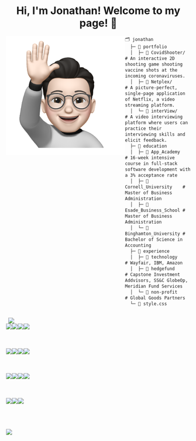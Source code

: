 <h1 align="center">Hi, I'm Jonathan! Welcome to my page! 👋 </h1>

<img align="left" src="./jonathan.png" width="325" height="325">


 




<!-- &nbsp;&nbsp;&nbsp;&nbsp;&nbsp;&nbsp;&nbsp;&nbsp;&nbsp;&nbsp;&nbsp;&nbsp;&nbsp;&nbsp;&nbsp;&nbsp;&nbsp;&nbsp;&nbsp;&nbsp;🗂️ jonathan <br>
&nbsp;&nbsp;&nbsp;&nbsp;&nbsp;&nbsp;&nbsp;&nbsp;&nbsp;&nbsp;&nbsp;&nbsp;&nbsp;&nbsp;&nbsp;&nbsp;&nbsp;&nbsp;&nbsp;&nbsp;&nbsp;&nbsp;├─ 📁 portfolio  
&nbsp;&nbsp;&nbsp;&nbsp;&nbsp;&nbsp;&nbsp;&nbsp;&nbsp;&nbsp;&nbsp;&nbsp;&nbsp;&nbsp;&nbsp;&nbsp;&nbsp;&nbsp;&nbsp;&nbsp;&nbsp;&nbsp;│&nbsp;&nbsp;&nbsp;&nbsp;&nbsp;├─ 📁 CovidShooter/         
&nbsp;&nbsp;&nbsp;&nbsp;&nbsp;&nbsp;&nbsp;&nbsp;&nbsp;&nbsp;&nbsp;&nbsp;&nbsp;&nbsp;&nbsp;&nbsp;&nbsp;&nbsp;&nbsp;&nbsp;&nbsp;&nbsp;│&nbsp;&nbsp;&nbsp;&nbsp;&nbsp;├─ 📁 Netplex/              
&nbsp;&nbsp;&nbsp;&nbsp;&nbsp;&nbsp;&nbsp;&nbsp;&nbsp;&nbsp;&nbsp;&nbsp;&nbsp;&nbsp;&nbsp;&nbsp;&nbsp;&nbsp;&nbsp;&nbsp;&nbsp;&nbsp;│&nbsp;&nbsp;&nbsp;&nbsp;&nbsp;└─ 📁 interView/           
&nbsp;&nbsp;&nbsp;&nbsp;&nbsp;&nbsp;&nbsp;&nbsp;&nbsp;&nbsp;&nbsp;&nbsp;&nbsp;&nbsp;&nbsp;&nbsp;&nbsp;&nbsp;&nbsp;&nbsp;&nbsp;&nbsp;├─ 📁 education </br>
&nbsp;&nbsp;&nbsp;&nbsp;&nbsp;&nbsp;&nbsp;&nbsp;&nbsp;&nbsp;&nbsp;&nbsp;&nbsp;&nbsp;&nbsp;&nbsp;&nbsp;&nbsp;&nbsp;&nbsp;&nbsp;&nbsp;│&nbsp;&nbsp;&nbsp;&nbsp;&nbsp;├─ 📄 App_Academy           
&nbsp;&nbsp;&nbsp;&nbsp;&nbsp;&nbsp;&nbsp;&nbsp;&nbsp;&nbsp;&nbsp;&nbsp;&nbsp;&nbsp;&nbsp;&nbsp;&nbsp;&nbsp;&nbsp;&nbsp;&nbsp;&nbsp;│&nbsp;&nbsp;&nbsp;&nbsp;&nbsp;├─ 📄 Cornell_University    
&nbsp;&nbsp;&nbsp;&nbsp;&nbsp;&nbsp;&nbsp;&nbsp;&nbsp;&nbsp;&nbsp;&nbsp;&nbsp;&nbsp;&nbsp;&nbsp;&nbsp;&nbsp;&nbsp;&nbsp;&nbsp;&nbsp;│&nbsp;&nbsp;&nbsp;&nbsp;&nbsp;├─ 📄 Esade_Business_School </br>
&nbsp;&nbsp;&nbsp;&nbsp;&nbsp;&nbsp;&nbsp;&nbsp;&nbsp;&nbsp;&nbsp;&nbsp;&nbsp;&nbsp;&nbsp;&nbsp;&nbsp;&nbsp;&nbsp;&nbsp;&nbsp;&nbsp;│&nbsp;&nbsp;&nbsp;&nbsp;&nbsp;└─ 📄 Binghamton_University </br>
&nbsp;&nbsp;&nbsp;&nbsp;&nbsp;&nbsp;&nbsp;&nbsp;&nbsp;&nbsp;&nbsp;&nbsp;&nbsp;&nbsp;&nbsp;&nbsp;&nbsp;&nbsp;&nbsp;&nbsp;&nbsp;&nbsp;├─ 📁 experience </br>
&nbsp;&nbsp;&nbsp;&nbsp;&nbsp;&nbsp;&nbsp;&nbsp;&nbsp;&nbsp;&nbsp;&nbsp;&nbsp;&nbsp;&nbsp;&nbsp;&nbsp;&nbsp;&nbsp;&nbsp;&nbsp;&nbsp;│&nbsp;&nbsp;&nbsp;&nbsp;&nbsp;├─ 📄 technology           
&nbsp;&nbsp;&nbsp;&nbsp;&nbsp;&nbsp;&nbsp;&nbsp;&nbsp;&nbsp;&nbsp;&nbsp;&nbsp;&nbsp;&nbsp;&nbsp;&nbsp;&nbsp;&nbsp;&nbsp;&nbsp;&nbsp;│&nbsp;&nbsp;&nbsp;&nbsp;&nbsp;├─ 📄 hedgefund            
&nbsp;&nbsp;&nbsp;&nbsp;&nbsp;&nbsp;&nbsp;&nbsp;&nbsp;&nbsp;&nbsp;&nbsp;&nbsp;&nbsp;&nbsp;&nbsp;&nbsp;&nbsp;&nbsp;&nbsp;&nbsp;&nbsp;│&nbsp;&nbsp;&nbsp;&nbsp;&nbsp;└─ 📄 non-profit           
&nbsp;&nbsp;&nbsp;&nbsp;&nbsp;&nbsp;&nbsp;&nbsp;&nbsp;&nbsp;&nbsp;&nbsp;&nbsp;&nbsp;&nbsp;&nbsp;&nbsp;&nbsp;&nbsp;&nbsp;&nbsp;&nbsp;└─ 📄 style.css  -->

```
🗂️ jonathan 
  ├─ 📁 portfolio  
  │  ├─ 📁 CovidShooter/         # An interactive 2D shooting game shooting vaccine shots at the incoming coronaviruses.
  │  ├─ 📁 Netplex/              # A picture-perfect, single-page application of Netflix, a video streaming platform.
  │  └─ 📁 interView/            # A video interviewing platform where users can practice their interviewing skills and elicit feedback.
  ├─ 📁 education 
  │  ├─ 📄 App_Academy           # 16-week intensive course in full-stack software development with a 3% acceptance rate
  │  ├─ 📄 Cornell_University    # Master of Business Administration 
  │  ├─ 📄 Esade_Business_School # Master of Business Administration 
  │  └─ 📄 Binghamton_University # Bachelor of Science in Accounting
  ├─ 📁 experience 
  │  ├─ 📄 technology            # Wayfair, IBM, Amazon
  │  ├─ 📄 hedgefund             # Capstone Investment Addvisors, SS&C GlobeOp, Meridian Fund Services
  │  └─ 📄 non-profit            # Global Goods Partners
  └─ 📄 style.css 
``` 

<!--  ```
/* style.css */

#jonathan {
    background: hedgefund, non-profit, technology;
    position: New York;
    height: 6912 px;
}
``` -->
<br />
<img align="right" src="https://github-readme-stats.vercel.app/api?username=hwkcode&theme=highcontrast&show_icons=true" width="498">

<img src="https://cdn.jsdelivr.net/gh/devicons/devicon/icons/javascript/javascript-original.svg" height="60" align="left"/> 
<img src="https://cdn.jsdelivr.net/gh/devicons/devicon/icons/rails/rails-plain-wordmark.svg" height="60" align="left"/> 
<img src="https://cdn.jsdelivr.net/gh/devicons/devicon/icons/ruby/ruby-original-wordmark.svg" height="60" align="left"/>  
<img src="https://cdn.jsdelivr.net/gh/devicons/devicon/icons/redux/redux-original.svg" height="60" align="left"/> 
<br /><br /><br /><br />
<img src="https://cdn.jsdelivr.net/gh/devicons/devicon/icons/react/react-original-wordmark.svg" height="60" align="left"/> 
<img src="https://cdn.jsdelivr.net/gh/devicons/devicon/icons/npm/npm-original-wordmark.svg" height="60" align="left"/>
<img src="https://cdn.jsdelivr.net/gh/devicons/devicon/icons/webpack/webpack-plain-wordmark.svg" height="60" align="left"/>
<img src="https://cdn.jsdelivr.net/gh/devicons/devicon/icons/amazonwebservices/amazonwebservices-original-wordmark.svg" height="60" align="left"/>
<br /><br /><br /><br />
<img src="https://cdn.jsdelivr.net/gh/devicons/devicon/icons/babel/babel-original.svg" height="60" align="left"/>
<img src="https://cdn.jsdelivr.net/gh/devicons/devicon/icons/express/express-original-wordmark.svg" height="60" align="left"/>
<img src="https://cdn.jsdelivr.net/gh/devicons/devicon/icons/nodejs/nodejs-original-wordmark.svg" height="60" align="left"/>
<img src="https://cdn.jsdelivr.net/gh/devicons/devicon/icons/heroku/heroku-plain-wordmark.svg" height="60" align="left"/>
<br /><br /><br /><br />
<img src="https://cdn.jsdelivr.net/gh/devicons/devicon/icons/html5/html5-original-wordmark.svg" height="60" align="left"/>
<img src="https://cdn.jsdelivr.net/gh/devicons/devicon/icons/css3/css3-original-wordmark.svg" height="60" align="left"/> 
<img src="https://cdn.jsdelivr.net/gh/devicons/devicon/icons/postgresql/postgresql-original-wordmark.svg" height="70" align="left"/>
<br /><br /><br /><br /><br />
<img src="https://visitor-badge.deta.dev/badge?page_id=hwkcode.visitor-badge"/> 
<br/><br/>


<!-- ![hwkcode's GitHub stats](https://github-readme-stats.vercel.app/api?username=hwkcode&theme=highcontrast&show_icons=true) -->





 
<!--
**hwkcode/hwkcode** is a ✨ _special_ ✨ repository because its `README.md` (this file) appears on your GitHub profile.

Here are some ideas to get you started:

- 🔭 I’m currently working on ...
- 🌱 I’m currently learning ...
- 👯 I’m looking to collaborate on ...
- 🤔 I’m looking for help with ...
- 💬 Ask me about ...
- 📫 How to reach me: ...
- 😄 Pronouns: ...
- ⚡ Fun fact: ...
-->
